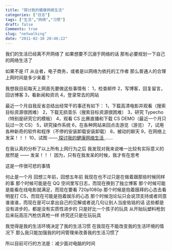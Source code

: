 ```yaml
---
title: "探讨我的健康网络生活"
categories: ["日志"]
tags: ["生活","网络","习惯"]
draft: false
Comments: true
slug: "netwalking"
date: "2011-02-10 20:46:22"
---
```


我们的生活已经离不开网络了
如果想要不沉溺于网络的话
那有必要规划一下自己的网络生活了

如果不是 IT 从业者，电子商务，或者是以网络为依托的工作者
那么普通人的合理上网时间是多少来着？

我想我目前每天上网首先要做这些事情有：
1，检查邮件
2，写博客，回复留言，回访博客
3，看新闻和资讯
4，登录常去的网站

最近一个月自我反省总结出经常干的事还有如下：
1，下载高清电影并观看（搜索目标资源很困难）
2，下载无损音乐（搜索目标资源很困难）
3，研究 Typecho（特别是研究它的模板）
4，观看 CS 比赛直播和下载 CS DEMO（最近一个月只玩过一次 CS）
5，研究操作系统
6，在各种网站来回点击游览（游览）
7，试用各种新奇的软件和程序（不停的安装卸载安装卸载）
8，被动的聊天
9，在网络上发呆！！！
10，试图 ——<a href="http://eallion.com/myenthusiasm" target="_blank"> 探讨我的健康网络生活 </a>……

在我认真的分析了以上所有上网行为之后
我发现对我来说唯一比较有实际意义的居然是 —— 发呆！！！
因为，只有在我发呆的时候，我才有在思考

这是一件很可悲的事情

何止是一个月
回想三年前，回想五年前
我现在也不过只是在做着跟那些时候同样的事
那个时候可能是在 QQ 空间里写日志，而现在换到了独立博客
那个时候可能是能看在线电影就满足，而现在要看 720p1080p
那个时候是抱着膜拜的心态去看明星打 CS，而现在可能是抱着娱乐的心态
那个时候泡论坛只会说顶支持或者同意谁谁谁，而现在是可以拿出自己的见解或者说几句让别人当座佑铭的话
这些都是没有进步的，都是没有实质性进步的
只是好比一个孩子的玩具
从开始玩塑料枪到后来玩高压汽枪仿真枪一样
终究还只是在玩玩具

我觉得是我的生活环境决定了我的生活习惯
在我现在不能改变我的生活环境的情况下
那么我只能加强我的时间管理来改善我的生活习惯了

所以目前可行的方法是：减少面对电脑的时间


